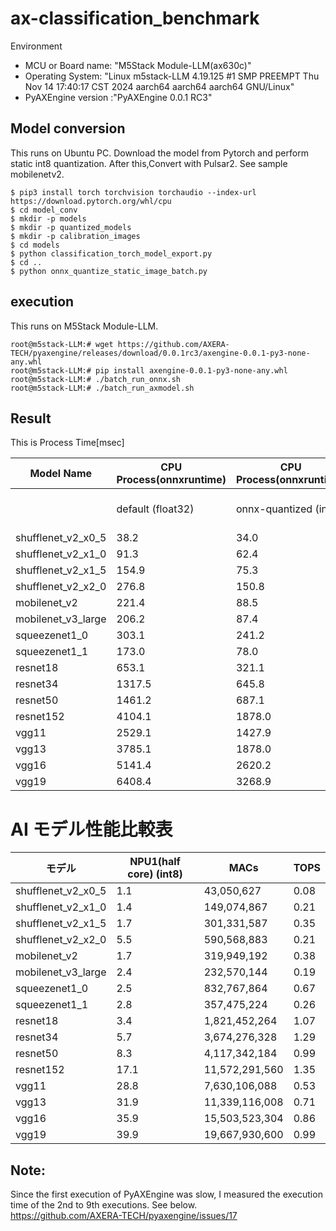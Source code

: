 # ax-classification_benchmark


Environment
- MCU or Board name: "M5Stack Module-LLM(ax630c)"
- Operating System:
   "Linux m5stack-LLM 4.19.125 #1 SMP PREEMPT Thu Nov 14 17:40:17 CST 2024 aarch64 aarch64 aarch64 GNU/Linux"
- PyAXEngine version :"PyAXEngine 0.0.1 RC3"

## Model conversion
This runs on Ubuntu PC.
Download the model from Pytorch and perform static int8 quantization.
After this,Convert with Pulsar2. See sample mobilenetv2.

```
$ pip3 install torch torchvision torchaudio --index-url https://download.pytorch.org/whl/cpu
$ cd model_conv
$ mkdir -p models
$ mkdir -p quantized_models
$ mkdir -p calibration_images
$ cd models
$ python classification_torch_model_export.py
$ cd ..
$ python onnx_quantize_static_image_batch.py
```


## execution
This runs on M5Stack Module-LLM.

```
root@m5stack-LLM:# wget https://github.com/AXERA-TECH/pyaxengine/releases/download/0.0.1rc3/axengine-0.0.1-py3-none-any.whl
root@m5stack-LLM:# pip install axengine-0.0.1-py3-none-any.whl
root@m5stack-LLM:# ./batch_run_onnx.sh
root@m5stack-LLM:# ./batch_run_axmodel.sh
```


## Result 
This is Process Time[msec]

| Model Name | CPU Process(onnxruntime) | CPU Process(onnxruntime) | NPU Process(pyaxengine) | NPU Process(pyaxengine) |
|------------|-------------------------|-------------------------|----------------------|----------------------|
|            | default (float32) | onnx-quantized (int8) | ax-model(quant) NPU1(half core) (int8) | ax-model(quant) NPU2(full core) (int8) |
| shufflenet_v2_x0_5 | 38.2 | 34.0 | 1.1 | 1.0 |
| shufflenet_v2_x1_0 | 91.3 | 62.4 | 1.4 | 1.5 |
| shufflenet_v2_x1_5 | 154.9 | 75.3 | 1.7 | 1.6 |
| shufflenet_v2_x2_0 | 276.8 | 150.8 | 5.5 | 2.4 |
| mobilenet_v2 | 221.4 | 88.5 | 1.7 | 1.4 |
| mobilenet_v3_large | 206.2 | 87.4 | 2.4 | 2.0 |
| squeezenet1_0 | 303.1 | 241.2 | 2.5 | 1.5 |
| squeezenet1_1 | 173.0 | 78.0 | 2.8 | 1.1 |
| resnet18 | 653.1 | 321.1 | 3.4 | 3.1 |
| resnet34 | 1317.5 | 645.8 | 5.7 | 5.1 |
| resnet50 | 1461.2 | 687.1 | 8.3 | 6.1 |
| resnet152 | 4104.1 | 1878.0 | 17.1 | 12.4 |
| vgg11 | 2529.1 | 1427.9 | 28.8 | 26.2 |
| vgg13 | 3785.1 | 1878.0 | 31.9 | 28.8 |
| vgg16 | 5141.4 | 2620.2 | 35.9 | 32.0 |
| vgg19 | 6408.4 | 3268.9 | 39.9 | 35.2 |


# AI モデル性能比較表

| モデル | NPU1(half core) (int8) | MACs | TOPS |
|-------------------|----------------------|-----------------|------|
| shufflenet_v2_x0_5 | 1.1 | 43,050,627 | 0.08 |
| shufflenet_v2_x1_0 | 1.4 | 149,074,867 | 0.21 |
| shufflenet_v2_x1_5 | 1.7 | 301,331,587 | 0.35 |
| shufflenet_v2_x2_0 | 5.5 | 590,568,883 | 0.21 |
| mobilenet_v2 | 1.7 | 319,949,192 | 0.38 |
| mobilenet_v3_large | 2.4 | 232,570,144 | 0.19 |
| squeezenet1_0 | 2.5 | 832,767,864 | 0.67 |
| squeezenet1_1 | 2.8 | 357,475,224 | 0.26 |
| resnet18 | 3.4 | 1,821,452,264 | 1.07 |
| resnet34 | 5.7 | 3,674,276,328 | 1.29 |
| resnet50 | 8.3 | 4,117,342,184 | 0.99 |
| resnet152 | 17.1 | 11,572,291,560 | 1.35 |
| vgg11 | 28.8 | 7,630,106,088 | 0.53 |
| vgg13 | 31.9 | 11,339,116,008 | 0.71 |
| vgg16 | 35.9 | 15,503,523,304 | 0.86 |
| vgg19 | 39.9 | 19,667,930,600 | 0.99 |

## Note:

Since the first execution of PyAXEngine was slow, I measured the execution time of the 2nd to 9th executions. See below.<br>
https://github.com/AXERA-TECH/pyaxengine/issues/17  
